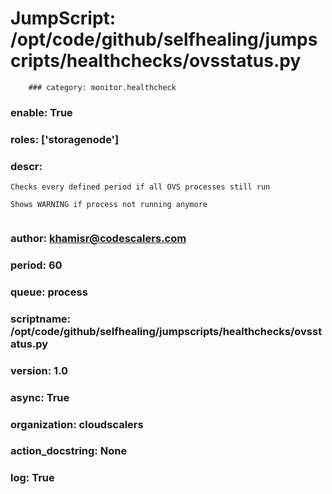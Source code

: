 
# JumpScript: /opt/code/github/selfhealing/jumpscripts/healthchecks/ovsstatus.py
        ### category: monitor.healthcheck
### enable: True
### roles: ['storagenode']
### descr: 
```
Checks every defined period if all OVS processes still run

Shows WARNING if process not running anymore


```
### author: khamisr@codescalers.com
### period: 60
### queue: process
### scriptname: /opt/code/github/selfhealing/jumpscripts/healthchecks/ovsstatus.py
### version: 1.0
### async: True
### organization: cloudscalers
### action_docstring: None
### log: True
